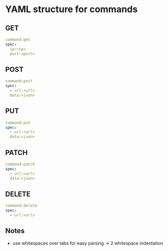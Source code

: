 # YAML structure for commands

## GET

```yaml
command:get
spec:
  ip:<ip>
  port:<port>
```

## POST

```yaml
command:post
spec:
  - url:<url>
  data:<json>
```

## PUT

```yaml
command:put
spec:
  - url:<url>
  data:<json>
```

## PATCH

```yaml
command:patch
spec:
  - url:<url>
  data:<json>
```

## DELETE

```yaml
command:delete
spec:
  - url:<url>
```

## Notes

- use whitespaces over tabs for easy parsing -> 2 whitespace indentation
